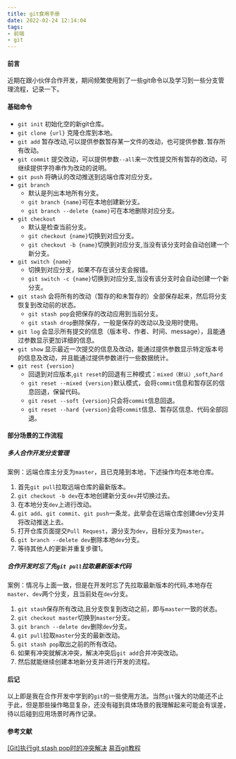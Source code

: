 ```yaml
---
title: git食用手册
date: 2022-02-24 12:14:04
tags: 
- 前端 
- git
---
```

#### 前言
近期在跟小伙伴合作开发，期间频繁使用到了一些git命令以及学习到一些分支管理流程，记录一下。
<!--more-->

#### 基础命令
* `git init`
  初始化空的新git仓库。
* `git clone {url}`
  克隆仓库到本地。
* `git add`
  暂存改动,可以提供参数暂存某一文件的改动，也可提供参数`.`暂存所有改动。
* `git commit`
  提交改动，可以提供参数`--all`来一次性提交所有暂存的改动，可继续提供字符串作为改动的说明。
* `git push`
  将确认的改动推送到远端仓库对应分支。
* `git branch`
  * 默认是列出本地所有分支。
  * `git branch {name}`可在本地创建新分支。
  * `git branch --delete {name}`可在本地删除对应分支。
* `git checkout`
  * 默认是检查当前分支。
  * `git checkout {name}`切换到对应分支。
  * `git checkout -b {name}`切换到对应分支,当没有该分支时会自动创建一个新分支。
* `git switch {name}`
  * 切换到对应分支，如果不存在该分支会报错。
  * `git switch -c {name}`切换到对应分支,当没有该分支时会自动创建一个新分支。
* `git stash`
  会将所有的改动（暂存的和未暂存的）全部保存起来，然后将分支恢复到改动前的状态。
  * `git stash pop`会把保存的改动应用到当前分支。
  * `git stash drop`删除保存，一般是保存的改动以及没用时使用。
* `git log`
  会显示所有提交的信息（版本号、作者、时间、message），且能通过参数显示更加详细的信息。
* `git show`
  显示最近一次提交的信息及改动，能通过提供参数显示特定版本号的信息及改动，并且能通过提供参数进行一些数据统计。
* `git rest {version}`
  * 回退到对应版本,`git reset`的回退有三种模式：`mixed（默认）`,`soft`,`hard`
  * `git reset --mixed {version}`默认模式，会将`commit`信息和暂存区的信息回退，保留代码。
  * `git reset --soft {version}`只会将`commit`信息回退。
  * `git reset --hard {version}`会将`commit`信息、暂存区信息、代码全部回退。

#### 部分场景的工作流程
##### 多人合作开发分支管理
案例：远端仓库主分支为`master`，且已克隆到本地，下述操作均在本地仓库。
1. 首先`git pull`拉取远端仓库的最新版本。
2. `git checkout -b dev`在本地创建新分支`dev`并切换过去。
3. 在本地分支`dev`上进行改动。
4. `git add`、`git commit`、`git push`一条龙，此举会在远端仓库创建dev分支并将改动推送上去。
5. 打开仓库页面提交`Pull Request`，源分支为`dev`，目标分支为`master`。
6. `git branch --delete dev`删除本地`dev`分支。
7. 等待其他人的更新并重复步骤1。

##### 合作开发时忘了先`git pull`拉取最新版本代码
案例：情况与上面一致，但是在开发时忘了先拉取最新版本的代码,本地存在`master`、`dev`两个分支，且当前处在`dev`分支。
1. `git stash`保存所有改动,且分支恢复到改动之前，即与`master`一致的状态。
2. `git checkout master`切换到`master`分支。
3. `git branch --delete dev`删除`dev`分支。
4. `git pull`拉取`master`分支的最新改动。
5. `git stash pop`取出之前的所有改动。
6. 如果有冲突就解决冲突，解决冲突后`git add`合并冲突改动。
7. 然后就能继续创建本地新分支并进行开发的流程。
   
#### 后记
以上即是我在合作开发中学到的`git`的一些使用方法。当然`git`强大的功能还不止于此，但是那些操作略显复杂，还没有碰到具体场景的我理解起来可能会有误差，待以后碰到应用场景时再作记录。

#### 参考文献
[[Git]执行git stash pop时的冲突解决](https://blog.csdn.net/jy692405180/article/details/78520251)
[易百git教程](https://www.yiibai.com/git/git_stash.html)